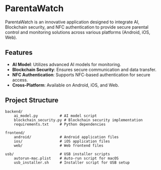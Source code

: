 # ParentaWatch

ParentaWatch is an innovative application designed to integrate AI, Blockchain security, and NFC authentication to provide secure parental control and monitoring solutions across various platforms (Android, iOS, Web).

## Features
- **AI Model**: Utilizes advanced AI models for monitoring.
- **Blockchain Security**: Ensures secure communication and data transfer.
- **NFC Authentication**: Supports NFC-based authentication for secure access.
- **Cross-Platform**: Available on Android, iOS, and Web.

## Project Structure
```plaintext
backend/
    ai_model.py          # AI model script
    blockchain_security.py # Blockchain security implementation
    requirements.txt     # Python dependencies

frontend/
    android/             # Android application files
    ios/                 # iOS application files
    web/                 # Web frontend files

usb/                     # USB installer scripts
    autorun-mac.plist    # Auto-run script for macOS
    usb_installer.sh     # Installer script for USB setup
